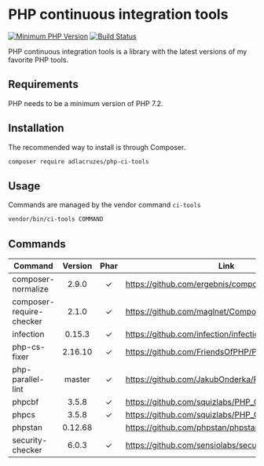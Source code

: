 # PHP continuous integration tools

[![Minimum PHP Version](https://img.shields.io/badge/php-%3E%3D%207.2-8892BF.svg?style=flat-square)](https://php.net/)
[![Build Status](https://travis-ci.org/adlacruzes/php-ci-tools.svg?branch=master)](https://travis-ci.org/adlacruzes/php-ci-tools)
                 
PHP continuous integration tools is a library with the latest versions of my favorite PHP tools.

## Requirements

PHP needs to be a minimum version of PHP 7.2.

## Installation

The recommended way to install is through Composer.

```sh
composer require adlacruzes/php-ci-tools
``` 

## Usage

Commands are managed by the vendor command `ci-tools`

```sh
vendor/bin/ci-tools COMMAND
```

## Commands

| Command                    | Version     | Phar   | Link
| ---                        | :---:       | :---:  | --- |
| composer-normalize         | 2.9.0       | ✓      | https://github.com/ergebnis/composer-normalize
| composer-require-checker   | 2.1.0       | ✓      | https://github.com/maglnet/ComposerRequireChecker
| infection                  | 0.15.3      | ✓      | https://github.com/infection/infection
| php-cs-fixer               | 2.16.10      | ✓      | https://github.com/FriendsOfPHP/PHP-CS-Fixer
| php-parallel-lint          | master      | ✓      | https://github.com/JakubOnderka/PHP-Parallel-Lint
| phpcbf                     | 3.5.8       | ✓      | https://github.com/squizlabs/PHP_CodeSniffer
| phpcs                      | 3.5.8       | ✓      | https://github.com/squizlabs/PHP_CodeSniffer
| phpstan                    | 0.12.68     |        | https://github.com/phpstan/phpstan
| security-checker           | 6.0.3       | ✓      | https://github.com/sensiolabs/security-checker
